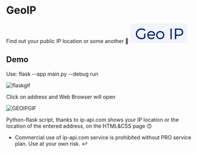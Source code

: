 
# GeoIP

Find out your public IP location or some another 📍
![Logo](https://raw.githubusercontent.com/nikolakule/GeoIP/main/Logo.png)


## Demo

Use:
    flask --app main.py --debug run

![flaskgif](https://user-images.githubusercontent.com/114435669/197496008-fc65ec3f-3a51-4934-ac87-321d03a43d21.gif)

Click on address and Web Browser will open

![GEOIPGIF](https://user-images.githubusercontent.com/114435669/197496036-aca416d9-4188-4da6-8cb1-f91679cf9db5.gif)

Python-flask script, thanks to ip-api.com shows your IP location or the location of the entered address, on the HTML&CSS page 🙃

- Commercial use of ip-api.com service is prohibited without PRO service plan. Use at your own risk. ↩
